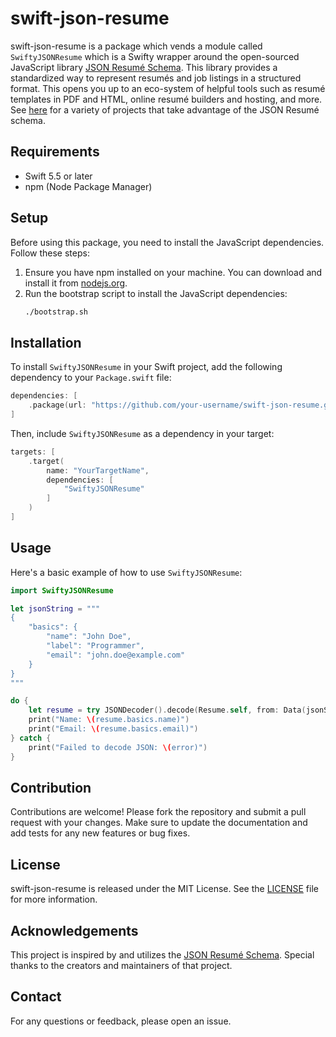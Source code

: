 # swift-json-resume

swift-json-resume is a package which vends a module called `SwiftyJSONResume` which is a Swifty wrapper around the open-sourced JavaScript library [JSON Resumé Schema](https://jsonresume.org/). This library provides a standardized way to represent resumés and job listings in a structured format. This opens you up to an eco-system of helpful tools such as resumé templates in PDF and HTML, online resumé builders and hosting, and more. See [here](https://jsonresume.org/projects) for a variety of projects that take advantage of the JSON Resumé schema.

## Requirements

- Swift 5.5 or later
- npm (Node Package Manager)

## Setup

Before using this package, you need to install the JavaScript dependencies. Follow these steps:

1. Ensure you have npm installed on your machine. You can download and install it from [nodejs.org](https://nodejs.org/).
2. Run the bootstrap script to install the JavaScript dependencies:
    ```bash
    ./bootstrap.sh
    ```

## Installation

To install `SwiftyJSONResume` in your Swift project, add the following dependency to your `Package.swift` file:

```swift
dependencies: [
    .package(url: "https://github.com/your-username/swift-json-resume.git", from: "0.1.0")
]
```

Then, include `SwiftyJSONResume` as a dependency in your target:

```swift
targets: [
    .target(
        name: "YourTargetName",
        dependencies: [
            "SwiftyJSONResume"
        ]
    )
]
```

## Usage

Here's a basic example of how to use `SwiftyJSONResume`:

```swift
import SwiftyJSONResume

let jsonString = """
{
    "basics": {
        "name": "John Doe",
        "label": "Programmer",
        "email": "john.doe@example.com"
    }
}
"""

do {
    let resume = try JSONDecoder().decode(Resume.self, from: Data(jsonString.utf8))
    print("Name: \(resume.basics.name)")
    print("Email: \(resume.basics.email)")
} catch {
    print("Failed to decode JSON: \(error)")
}
```

## Contribution

Contributions are welcome! Please fork the repository and submit a pull request with your changes. Make sure to update the documentation and add tests for any new features or bug fixes.

## License

swift-json-resume is released under the MIT License. See the [LICENSE](LICENSE) file for more information.

## Acknowledgements

This project is inspired by and utilizes the [JSON Resumé Schema](https://jsonresume.org/). Special thanks to the creators and maintainers of that project.

## Contact
For any questions or feedback, please open an issue.

